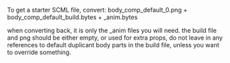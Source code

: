 
To get a starter SCML file, convert: body_comp_default_0.png + body_comp_default_build.bytes + <any duplicant animation>_anim.bytes

when converting back, it is only the _anim files you will need. the build file and png should be either empty, or used for extra props, do not leave in any references to default duplicant body parts in the build file, unless you want to override something. 
